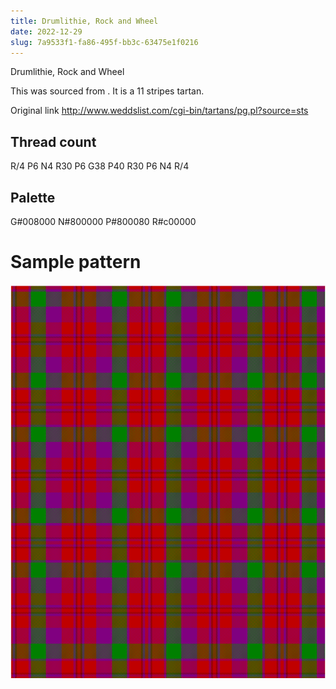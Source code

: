 ```yaml
---
title: Drumlithie, Rock and Wheel
date: 2022-12-29
slug: 7a9533f1-fa86-495f-bb3c-63475e1f0216
---
```

Drumlithie, Rock and Wheel

This was sourced from <no value>.  It is a 11 stripes tartan.

Original link http://www.weddslist.com/cgi-bin/tartans/pg.pl?source=sts

## Thread count
R/4 P6 N4 R30 P6 G38 P40 R30 P6 N4 R/4

## Palette
G#008000 N#800000 P#800080 R#c00000

# Sample pattern

![Tartan detail](tartan.png "R/4 P6 N4 R30 P6 G38 P40 R30 P6 N4 R/4 tartan")